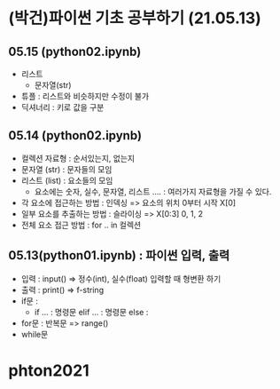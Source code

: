 # (박건)파이썬 기초 공부하기 (21.05.13)
## 05.15 (python02.ipynb)
+ 리스트
  + 문자열(str)  
+ 튜플 : 리스트와 비슷하지만 수정이 불가
+ 딕셔너리 : 키로 값을 구분
## 05.14 (python02.ipynb)
+ 컬렉션 자료형 : 순서있는지, 없는지
+ 문자열 (str) : 문자들의 모임
+ 리스트 (list) : 요소들의 모임
  + 요소에는 숫자, 실수, 문자열, 리스트 .... : 여러가지 자료형을 가질 수 있다.
+ 각 요소에 접근하는 방법 : 인덱싱 => 요소의 위치 0부터 시작 X[0]
+ 일부 요소를 추출하는 방법 : 슬라이싱 => X[0:3] 0, 1, 2 
+ 전체 요소 접근 방법 : for .. in 컬렉션
## 05.13(python01.ipynb) : 파이썬 입력, 출력
+ 입력 : input() => 정수(int), 실수(float) 입력할 때 형변환 하기
+ 출력 : print() => f-string
+ if문 : 
  + if ... : 명령문 elif ... : 명령문 else :
+ for문 : 반복문 => range()
+ while문
# phton2021

